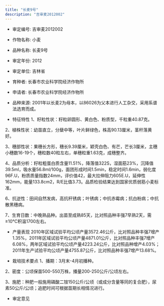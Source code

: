 ```yaml
---
title: "长麦9号"
description: "吉审麦2012002"
---
```

* 审定编号:  吉审麦2012002

*  作物名称:  小麦

*  品种名称:  长麦9号

*  审定年份:  2012

*  审定单位:  吉林省

* 育种者:  长春市农业科学院经济作物所

*  申请者:  长春市农业科学院经济作物所

*  品种来源:  2001年以长麦2为母本，以86026为父本进行人工杂交，采用系谱法选育而成。

*  特征特性
1、籽粒性状：籽粒卵圆形、黄白色、粉质型，千粒重40.87克。
2、植株性状：幼苗直立，分蘖中等，叶片鲜绿色，株高90.13厘米，茎秆落黄好。
3、穗部性状：果穗长方形，穗长9.39厘米，颖壳白色、有芒，芒长3厘米，主穗小穗数16-19个，穗粒数40粒左右，单穗粒重1.63克，成穗整齐。
4、品质分析：籽粒粗蛋白质含量11.51%，降落值322S，湿面筋23%，沉降值39.5ml，吸水量56.8ml/100g，面团形成时间1.5min，稳定时间1.6min，弱化度96F.U，粉质质量指数24mm，评价值42，最大拉伸阻力605E.U，延伸性162mm，能量133.8cm2，R/E比值3.73。品质检验结果达到国家优质弱筋小麦标准。
6、抗逆性：田间自然发病，高抗秆锈病；叶锈病；中抗赤霉病；抗白粉病；中抗散黑穗病。
7、生育日数：中晚熟品种。出苗至成熟85天，比对照品种丰强7早熟2天，需≥10℃积温1700左右。


*  产量表现
2010年区域试验平均公顷产量3572.46公斤，比对照品种丰强7增产1.35%，2011年区域试验平均公顷产量4871.01公斤，比对照品种丰强7增产6.08%，两年区域试验平均公顷产量4223.24公斤，比对照品种增产4.03%；2011年生产试验平均公顷产量4755.87公斤，比对照品种丰强7增产13.68%。

*  栽培技术要点
1、播期：3月末-4月初播种。
2、密度：公顷保苗500-550万株，播量200-250公斤/公顷左右。
3、施肥：种肥一般施用磷酸二铵150公斤/公顷（或成分含量等同的复合肥），尿素50公斤/公顷；追肥时间可根据苗期长相情况进行。


*  审定意见

